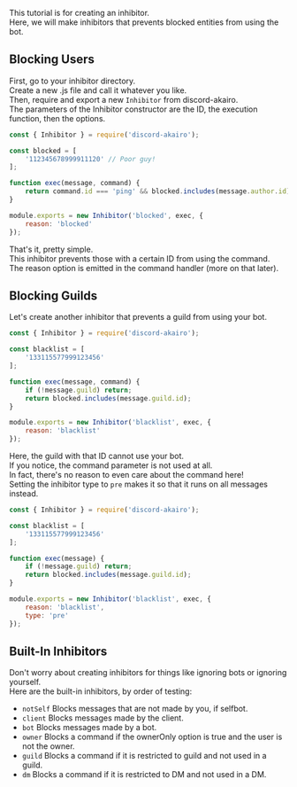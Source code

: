 This tutorial is for creating an inhibitor.  
Here, we will make inhibitors that prevents blocked entities from using the bot.  

## Blocking Users

First, go to your inhibitor directory.  
Create a new .js file and call it whatever you like.  
Then, require and export a new `Inhibitor` from discord-akairo.  
The parameters of the Inhibitor constructor are the ID, the execution function, then the options.  

```js
const { Inhibitor } = require('discord-akairo');

const blocked = [
    '112345678999911120' // Poor guy!
];

function exec(message, command) {
    return command.id === 'ping' && blocked.includes(message.author.id);
}

module.exports = new Inhibitor('blocked', exec, {
    reason: 'blocked'
});
```

That's it, pretty simple.  
This inhibitor prevents those with a certain ID from using the command.  
The reason option is emitted in the command handler (more on that later).  

## Blocking Guilds

Let's create another inhibitor that prevents a guild from using your bot.  

```js
const { Inhibitor } = require('discord-akairo');

const blacklist = [
    '133115577999123456'
];

function exec(message, command) {
    if (!message.guild) return;
    return blocked.includes(message.guild.id);
}

module.exports = new Inhibitor('blacklist', exec, {
    reason: 'blacklist'
});
```

Here, the guild with that ID cannot use your bot.  
If you notice, the command parameter is not used at all.  
In fact, there's no reason to even care about the command here!  
Setting the inhibitor type to `pre` makes it so that it runs on all messages instead.  

```js
const { Inhibitor } = require('discord-akairo');

const blacklist = [
    '133115577999123456'
];

function exec(message) {
    if (!message.guild) return;
    return blocked.includes(message.guild.id);
}

module.exports = new Inhibitor('blacklist', exec, {
    reason: 'blacklist',
    type: 'pre'
});
```
## Built-In Inhibitors

Don't worry about creating inhibitors for things like ignoring bots or ignoring yourself.  
Here are the built-in inhibitors, by order of testing:  

- `notSelf` Blocks messages that are not made by you, if selfbot.
- `client` Blocks messages made by the client.
- `bot` Blocks messages made by a bot.
- `owner` Blocks a command if the ownerOnly option is true and the user is not the owner.
- `guild` Blocks a command if it is restricted to guild and not used in a guild.
- `dm` Blocks a command if it is restricted to DM and not used in a DM.
